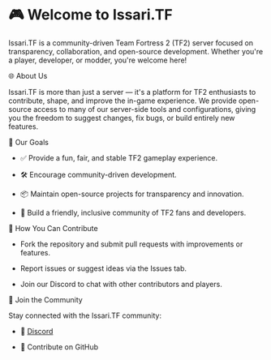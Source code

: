 # 🎮 Welcome to Issari.TF

Issari.TF is a community-driven Team Fortress 2 (TF2) server focused on transparency, collaboration, and open-source development. Whether you're a player, developer, or modder, you're welcome here!

🌐 About Us

Issari.TF is more than just a server — it's a platform for TF2 enthusiasts to contribute, shape, and improve the in-game experience. We provide open-source access to many of our server-side tools and configurations, giving you the freedom to suggest changes, fix bugs, or build entirely new features.

🚀 Our Goals

- ✅ Provide a fun, fair, and stable TF2 gameplay experience.

- 🛠️ Encourage community-driven development.

- 📦 Maintain open-source projects for transparency and innovation.

- 💬 Build a friendly, inclusive community of TF2 fans and developers.

🧩 How You Can Contribute

- Fork the repository and submit pull requests with improvements or features.

- Report issues or suggest ideas via the Issues tab.

- Join our Discord to chat with other contributors and players.

📣 Join the Community

Stay connected with the Issari.TF community:

- 💬 [Discord](https://discord.gg/pBYAqdhMBB)

- 🧠 Contribute on GitHub

